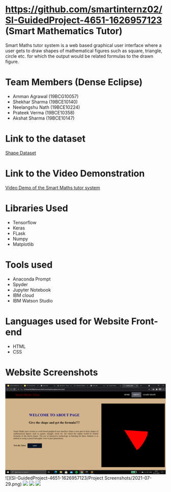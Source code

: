 # https://github.com/smartinternz02/SI-GuidedProject-4651-1626957123 (Smart Mathematics Tutor)
Smart Maths tutor system is a web based graphical user interface where a user gets to draw shapes of mathematical figures such as square, triangle, circle etc. for which the output would be related formulas to the drawn figure.

#  Team Members (Dense Eclipse)
* Amman Agrawal (19BCG10057)
* Shekhar Sharma  (19BCE10140)
* Neelangshu Nath  (19BCE10224)
* Prateek Verma    (19BCE10358)
* Akshat Sharma    (19BCE10147) 

# Link to the dataset
[Shape Dataset](https://drive.google.com/drive/folders/14jcMHIpiVP8-Dxfm7YmpbbjtDvvGiWeB?usp=sharing)

# Link to the Video Demonstration
[Video Demo of the Smart Maths tutor system](https://drive.google.com/drive/folders/1rDNApqo04V0BIaFERYOOImm6VMU34FHp?usp=sharing)

# Libraries Used
* Tensorflow
* Keras
* FLask
* Numpy
* Matplotlib

# Tools used
* Anaconda Prompt
* Spyder
* Jupyter Notebook
* IBM cloud
* IBM Watson Studio

# Languages used for Website Front-end
* HTML
* CSS

# Website Screenshots
![](https://github.com/smartinternz02/SI-GuidedProject-4651-1626957123/blob/master/Project%20Screenshots/2021-07-29%20(1).png)
![](SI-GuidedProject-4651-1626957123/Project Screenshots/2021-07-29.png)
![](Screenshots/SS3.png)
![](Screenshots/SS4.png)
![](Screenshots/SS5.png)
